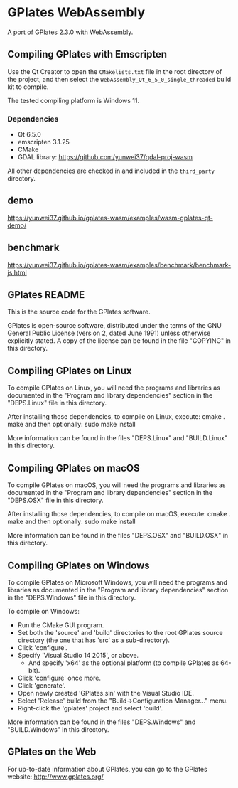 # GPlates WebAssembly

A port of GPlates 2.3.0 with WebAssembly.

## Compiling GPlates with Emscripten

Use the Qt Creator to open the `CMakelists.txt` file in the root directory of the project, and then select the `WebAssembly_Qt_6_5_0_single_threaded` build kit to compile.

The tested compiling platform is Windows 11.

### Dependencies

- Qt 6.5.0
- emscripten 3.1.25
- CMake
- GDAL library: <https://github.com/yunwei37/gdal-proj-wasm>

All other dependencies are checked in and included in the `third_party` directory.

## demo

<https://yunwei37.github.io/gplates-wasm/examples/wasm-gplates-qt-demo/>

## benchmark

<https://yunwei37.github.io/gplates-wasm/examples/benchmark/benchmark-js.html>

## GPlates README

This is the source code for the GPlates software.

GPlates is open-source software, distributed under the terms of the GNU General
Public License (version 2, dated June 1991) unless otherwise explicitly stated.
A copy of the license can be found in the file "COPYING" in this directory.

Compiling GPlates on Linux
--------------------------

To compile GPlates on Linux, you will need the programs and libraries as
documented in the "Program and library dependencies" section in the "DEPS.Linux"
file in this directory.

After installing those dependencies, to compile on Linux, execute:
    cmake .
    make
and then optionally:
    sudo make install

More information can be found in the files "DEPS.Linux" and "BUILD.Linux" in
this directory.

Compiling GPlates on macOS
--------------------------

To compile GPlates on macOS, you will need the programs and libraries as
documented in the "Program and library dependencies" section in the "DEPS.OSX"
file in this directory.

After installing those dependencies, to compile on macOS, execute:
    cmake .
    make
and then optionally:
    sudo make install

More information can be found in the files "DEPS.OSX" and "BUILD.OSX" in
this directory.

Compiling GPlates on Windows
----------------------------

To compile GPlates on Microsoft Windows, you will need the programs and libraries
as documented in the "Program and library dependencies" section in the "DEPS.Windows"
file in this directory.

To compile on Windows:

- Run the CMake GUI program.
- Set both the 'source' and 'build' directories to the root GPlates source directory
   (the one that has 'src' as a sub-directory).
- Click 'configure'.
- Specify 'Visual Studio 14 2015', or above.
  - And specify 'x64' as the optional platform (to compile GPlates as 64-bit).
- Click 'configure' once more.
- Click 'generate'.
- Open newly created 'GPlates.sln' with the Visual Studio IDE.
- Select 'Release' build from the "Build->Configuration Manager..." menu.
- Right-click the 'gplates' project and select 'build'.

More information can be found in the files "DEPS.Windows" and "BUILD.Windows" in this directory.

GPlates on the Web
------------------

For up-to-date information about GPlates, you can go to the GPlates website:
 <http://www.gplates.org/>
